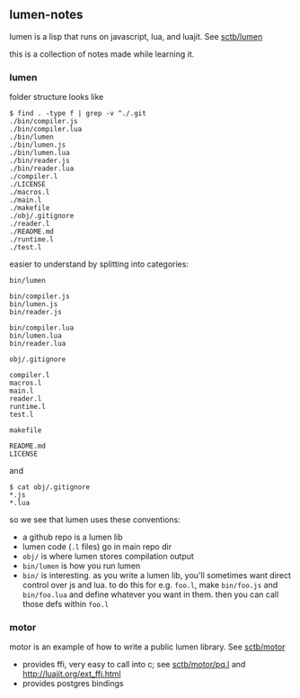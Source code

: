 
## lumen-notes

lumen is a lisp that runs on javascript, lua, and luajit.  See [sctb/lumen](https://github.com/sctb/lumen)

this is a collection of notes made while learning it.

### lumen

folder structure looks like

```
$ find . -type f | grep -v ^./.git
./bin/compiler.js
./bin/compiler.lua
./bin/lumen
./bin/lumen.js
./bin/lumen.lua
./bin/reader.js
./bin/reader.lua
./compiler.l
./LICENSE
./macros.l
./main.l
./makefile
./obj/.gitignore
./reader.l
./README.md
./runtime.l
./test.l
```

easier to understand by splitting into categories:

```
bin/lumen

bin/compiler.js
bin/lumen.js
bin/reader.js

bin/compiler.lua
bin/lumen.lua
bin/reader.lua

obj/.gitignore

compiler.l
macros.l
main.l
reader.l
runtime.l
test.l

makefile

README.md
LICENSE
```

and 

```
$ cat obj/.gitignore 
*.js
*.lua
```

so we see that lumen uses these conventions:

- a github repo is a lumen lib
- lumen code (`.l` files) go in main repo dir
- `obj/` is where lumen stores compilation output
- `bin/lumen` is how you run lumen
- `bin/` is interesting.  as you write a lumen lib, you'll sometimes want 
  direct control over js and lua.  to do this for e.g. `foo.l`, make
  `bin/foo.js` and `bin/foo.lua` and define whatever you want in them.
  then you can call those defs within `foo.l`


### motor

motor is an example of how to write a public lumen library.  See
[sctb/motor](https://github.com/sctb/motor)

- provides ffi, very easy to call into c; see [sctb/motor/pq.l](https://github.com/sctb/motor/blob/master/pq.l) and http://luajit.org/ext_ffi.html
- provides postgres bindings







